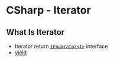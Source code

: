 # CSharp - Iterator

## What Is Iterator

- Iterator return [`IEnumrator<T>`](csharp-ienumerator-interface.md) interface
- [yield](csharp-yield.md)

